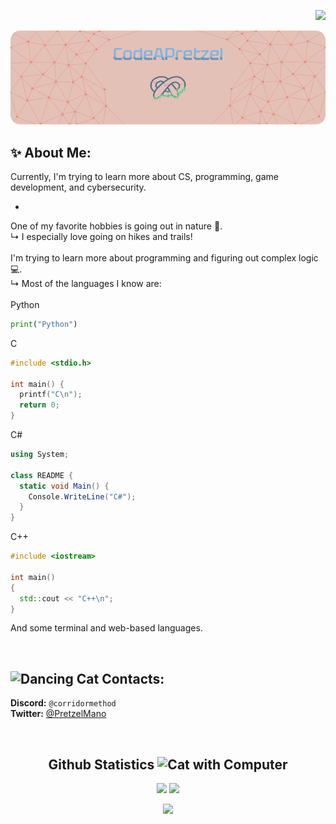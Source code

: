 <div align="right">

  ![](https://komarev.com/ghpvc/?username=CodeAPretzel&=green&label=Profile+Visits)

</div>

<img src="/git-readme-banner.png" alt="banner">

<br>

## ✨ About Me:

Currently, I'm trying to learn more about CS, programming, game development, and cybersecurity.

- 

One of my favorite hobbies is going out in nature 🌲.
<br>
↳ I especially love going on hikes and trails!
<br>
<br>
I'm trying to learn more about programming and figuring out complex logic 💻.
<br>
↳ Most of the languages I know are:
<br>
<br>
Python
```py
print("Python")
```
C
```c
#include <stdio.h>

int main() {
  printf("C\n");
  return 0;
}
```
C#
```cs
using System;

class README {
  static void Main() {
    Console.WriteLine("C#");
  }
}
```
C++
```cpp
#include <iostream>

int main()
{
  std::cout << "C++\n";
}
```
And some terminal and web-based languages.

<br>

## <img src="https://emojis.slackmojis.com/emojis/images/1643514596/5999/meow_party.gif?1643514596" alt="Dancing Cat" height="30"> Contacts:

**Discord:** `@corridormethod`
<br>
**Twitter:** [@PretzelMano](https://twitter.com/PretzelMano)

<br>

<div align="center">

  ## Github Statistics <img src="https://emojis.slackmojis.com/emojis/images/1643515023/10521/meow_code.gif?1643515023" alt="Cat with Computer" height="30">

<p>
  <picture>
    <source media="(prefers-color-scheme: dark)" srcset="https://streak-stats.demolab.com/?user=CodeAPretzel&theme=dark&background=00000000&ring=79FF97&fire=79FF97&currStreakNum=79FF97&currStreakLabel=79FF97&sideNums=FFFFFF&sideLabels=FFFFFF&currStreakNum=FFFFFF">
    <source media="(prefers-color-scheme: light)" srcset="https://streak-stats.demolab.com/?user=CodeAPretzel&theme=light&background=00000000&ring=57DD75&fire=57DD75&currStreakNum=57DD75&currStreakLabel=57DD75&sideNums=000000&sideLabels=000000&currStreakNum=000000">
    <img src="https://streak-stats.demolab.com/?user=CodeAPretzel&theme=light&background=00000000&ring=57DD75&fire=57DD75&currStreakNum=57DD75&currStreakLabel=57DD75&sideNums=000000&sideLabels=000000&currStreakNum=000000">
  </picture>
  <picture>
    <source media="(prefers-color-scheme: dark)" srcset="https://github-readme-stats.vercel.app/api?username=CodeAPretzel&show_icons=true&theme=dark&bg_color=00000000">
    <source media="(prefers-color-scheme: light)" srcset="https://github-readme-stats.vercel.app/api?username=CodeAPretzel&show_icons=true&theme=dark&bg_color=00000000&text_color=000000&&icon_color=57DD75&title_color=000000">
    <img src = "https://github-readme-stats.vercel.app/api?username=CodeAPretzel&show_icons=true&theme=dark&bg_color=00000000">
  </picture>
</p>
<be>
<p align="center">
  <img src="https://github-readme-stats.vercel.app/api/top-langs/?username=CodeAPretzel&theme=github_dark&hide_border=true&include_all_commits=true&count_private=true&layout=compact" width="35%">
</p>
